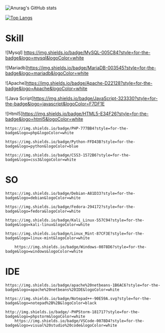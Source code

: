 ![Anurag's GitHub stats](https://github-readme-stats.vercel.app/api?username=LincolnArantes&show_icons=true&theme=transparent)

[![Top Langs](https://github-readme-stats.vercel.app/api/top-langs/?username=LincolnArantes&hide_progress=false)](https://github.com/anuraghazra/github-readme-stats)

# Skill

![Mysql] https://img.shields.io/badge/MySQL-005C84?style=for-the-badge&logo=mysql&logoColor=white

![Mariadb]https://img.shields.io/badge/MariaDB-003545?style=for-the-badge&logo=mariadb&logoColor=white
  
![Apache]https://img.shields.io/badge/Apache-D22128?style=for-the-badge&logo=Apache&logoColor=white
  
![Java Script]https://img.shields.io/badge/JavaScript-323330?style=for-the-badge&logo=javascript&logoColor=F7DF1E
    
![Html5]https://img.shields.io/badge/HTML5-E34F26?style=for-the-badge&logo=html5&logoColor=white
    
    https://img.shields.io/badge/PHP-777BB4?style=for-the-badge&logo=php&logoColor=white
    
    https://img.shields.io/badge/Python-FFD43B?style=for-the-badge&logo=python&logoColor=blue
    
    https://img.shields.io/badge/CSS3-1572B6?style=for-the-badge&logo=css3&logoColor=white
    
    
  # SO
  
  	https://img.shields.io/badge/Debian-A81D33?style=for-the-badge&logo=debian&logoColor=white
    
    https://img.shields.io/badge/Fedora-294172?style=for-the-badge&logo=fedora&logoColor=white
    
    https://img.shields.io/badge/Kali_Linux-557C94?style=for-the-badge&logo=kali-linux&logoColor=white
    
    https://img.shields.io/badge/Linux_Mint-87CF3E?style=for-the-badge&logo=linux-mint&logoColor=white
    
    	https://img.shields.io/badge/Windows-0078D6?style=for-the-badge&logo=windows&logoColor=white
  
  
  # IDE
  	https://img.shields.io/badge/apache%20netbeans-1B6AC6?style=for-the-badge&logo=apache%20netbeans%20IDE&logoColor=white
    
    https://img.shields.io/badge/Notepad++-90E59A.svg?style=for-the-badge&logo=notepad%2B%2B&logoColor=black
    
    http://img.shields.io/badge/-PHPStorm-181717?style=for-the-badge&logo=phpstorm&logoColor=white
    	https://img.shields.io/badge/VSCode-0078D4?style=for-the-badge&logo=visual%20studio%20code&logoColor=white
